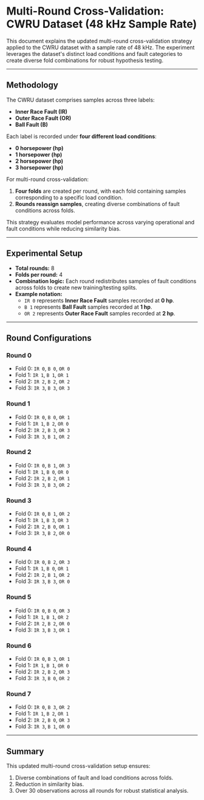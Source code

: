 # Multi-Round Cross-Validation: CWRU Dataset (48 kHz Sample Rate)

This document explains the updated multi-round cross-validation strategy applied to the CWRU dataset with a sample rate of 48 kHz. The experiment leverages the dataset's distinct load conditions and fault categories to create diverse fold combinations for robust hypothesis testing.

---

## Methodology

The CWRU dataset comprises samples across three labels:
- **Inner Race Fault (IR)**
- **Outer Race Fault (OR)**
- **Ball Fault (B)**

Each label is recorded under **four different load conditions**:
- **0 horsepower (hp)**
- **1 horsepower (hp)**
- **2 horsepower (hp)**
- **3 horsepower (hp)**

For multi-round cross-validation:
1. **Four folds** are created per round, with each fold containing samples corresponding to a specific load condition.
2. **Rounds reassign samples**, creating diverse combinations of fault conditions across folds.

This strategy evaluates model performance across varying operational and fault conditions while reducing similarity bias.

---

## Experimental Setup

- **Total rounds:** 8
- **Folds per round:** 4
- **Combination logic:** Each round redistributes samples of fault conditions across folds to create new training/testing splits.
- **Example notation:**
  - `IR 0` represents **Inner Race Fault** samples recorded at **0 hp**.
  - `B 1` represents **Ball Fault** samples recorded at **1 hp**.
  - `OR 2` represents **Outer Race Fault** samples recorded at **2 hp**.

---

## Round Configurations

### **Round 0**
- Fold 0: `IR 0`, `B 0`, `OR 0`
- Fold 1: `IR 1`, `B 1`, `OR 1`
- Fold 2: `IR 2`, `B 2`, `OR 2`
- Fold 3: `IR 3`, `B 3`, `OR 3`

### **Round 1**
- Fold 0: `IR 0`, `B 0`, `OR 1`
- Fold 1: `IR 1`, `B 2`, `OR 0`
- Fold 2: `IR 2`, `B 3`, `OR 3`
- Fold 3: `IR 3`, `B 1`, `OR 2`

### **Round 2**
- Fold 0: `IR 0`, `B 1`, `OR 3`
- Fold 1: `IR 1`, `B 0`, `OR 0`
- Fold 2: `IR 2`, `B 2`, `OR 1`
- Fold 3: `IR 3`, `B 3`, `OR 2`

### **Round 3**
- Fold 0: `IR 0`, `B 1`, `OR 2`
- Fold 1: `IR 1`, `B 3`, `OR 3`
- Fold 2: `IR 2`, `B 0`, `OR 1`
- Fold 3: `IR 3`, `B 2`, `OR 0`

### **Round 4**
- Fold 0: `IR 0`, `B 2`, `OR 3`
- Fold 1: `IR 1`, `B 0`, `OR 1`
- Fold 2: `IR 2`, `B 1`, `OR 2`
- Fold 3: `IR 3`, `B 3`, `OR 0`

### **Round 5**
- Fold 0: `IR 0`, `B 0`, `OR 3`
- Fold 1: `IR 1`, `B 1`, `OR 2`
- Fold 2: `IR 2`, `B 2`, `OR 0`
- Fold 3: `IR 3`, `B 3`, `OR 1`

### **Round 6**
- Fold 0: `IR 0`, `B 3`, `OR 1`
- Fold 1: `IR 1`, `B 1`, `OR 0`
- Fold 2: `IR 2`, `B 2`, `OR 3`
- Fold 3: `IR 3`, `B 0`, `OR 2`

### **Round 7**
- Fold 0: `IR 0`, `B 3`, `OR 2`
- Fold 1: `IR 1`, `B 2`, `OR 1`
- Fold 2: `IR 2`, `B 0`, `OR 3`
- Fold 3: `IR 3`, `B 1`, `OR 0`

---

## Summary

This updated multi-round cross-validation setup ensures:
1. Diverse combinations of fault and load conditions across folds.
2. Reduction in similarity bias.
3. Over 30 observations across all rounds for robust statistical analysis.
